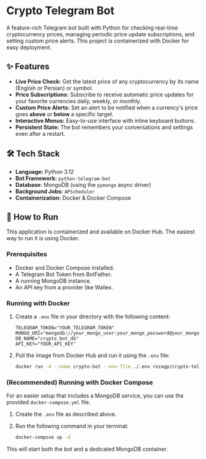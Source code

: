 # Crypto Telegram Bot

A feature-rich Telegram bot built with Python for checking real-time cryptocurrency prices, managing periodic price update subscriptions, and setting custom price alerts. This project is containerized with Docker for easy deployment.


## ✨ Features

-   **Live Price Check:** Get the latest price of any cryptocurrency by its name (English or Persian) or symbol.
-   **Price Subscriptions:** Subscribe to receive automatic price updates for your favorite currencies daily, weekly, or monthly.
-   **Custom Price Alerts:** Set an alert to be notified when a currency's price goes **above** or **below** a specific target.
-   **Interactive Menus:** Easy-to-use interface with inline keyboard buttons.
-   **Persistent State:** The bot remembers your conversations and settings even after a restart.

## 🛠️ Tech Stack

-   **Language:** Python 3.12
-   **Bot Framework:** `python-telegram-bot`
-   **Database:** MongoDB (using the `pymongo` async driver)
-   **Background Jobs:** `APScheduler`
-   **Containerization:** Docker & Docker Compose

## 🚀 How to Run

This application is containerized and available on Docker Hub. The easiest way to run it is using Docker.

### Prerequisites

-   Docker and Docker Compose installed.
-   A Telegram Bot Token from BotFather.
-   A running MongoDB instance.
-   An API key from a provider like Wallex.

### Running with Docker

1.  Create a `.env` file in your directory with the following content:

    ```env
    TELEGRAM_TOKEN="YOUR_TELEGRAM_TOKEN"
    MONGO_URI="mongodb://your_mongo_user:your_mongo_password@your_mongo_host:27017/"
    DB_NAME="crypto_bot_db"
    API_KEY="YOUR_API_KEY"
    ```

2.  Pull the image from Docker Hub and run it using the `.env` file:

    ```bash
    docker run -d --name crypto-bot --env-file ./.env rezagp/crypto-telegram-bot:latest
    ```

### (Recommended) Running with Docker Compose

For an easier setup that includes a MongoDB service, you can use the provided `docker-compose.yml` file.

1.  Create the `.env` file as described above.
2.  Run the following command in your terminal:

    ```bash
    docker-compose up -d
    ```
This will start both the bot and a dedicated MongoDB container.

